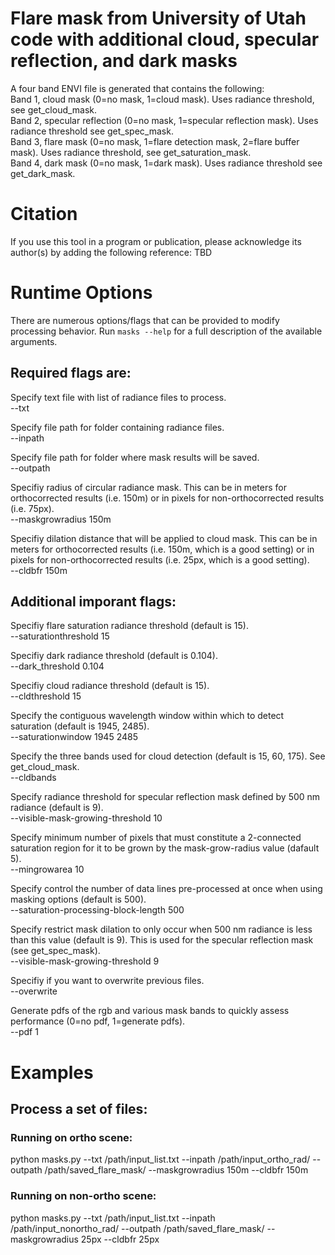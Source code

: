 # Flare mask from University of Utah code with additional cloud, specular reflection, and dark masks

A four band ENVI file is generated that contains the following:\
Band 1, cloud mask (0=no mask, 1=cloud mask). Uses radiance threshold, see get_cloud_mask.\
Band 2, specular reflection (0=no mask, 1=specular reflection mask). Uses radiance threshold see get_spec_mask.\
Band 3, flare mask (0=no mask, 1=flare detection mask, 2=flare buffer  mask). Uses radiance threshold, see get_saturation_mask.\
Band 4, dark mask (0=no mask, 1=dark mask). Uses radiance threshold see get_dark_mask.


# Citation
If you use this tool in a program or publication, please acknowledge its author(s) by adding the following reference: TBD



# Runtime Options
There are numerous options/flags that can be provided to modify processing behavior. Run `masks --help` for a full description of the available arguments.

## Required flags are:

Specify text file with list of radiance files to process.\
--txt

Specify file path for folder containing radiance files.\
--inpath

Specify file path for folder where mask results will be saved.\
--outpath

Specifiy radius of circular radiance mask. This can be in meters for orthocorrected results (i.e. 150m) or in pixels for non-orthocorrected results (i.e. 75px).\
--maskgrowradius 150m

Specifiy dilation distance that will be applied to cloud mask. This can be in meters for orthocorrected results (i.e. 150m, which is a good setting) or in pixels for non-orthocorrected results (i.e. 25px, which is a good setting).\
--cldbfr 150m


## Additional imporant flags:

Specifiy flare saturation radiance threshold (default is 15).\
--saturationthreshold 15

Specifiy dark radiance threshold (default is 0.104).\
--dark_threshold 0.104

Specifiy cloud radiance threshold (default is 15).\
--cldthreshold 15
 
Specify the contiguous wavelength window within which to detect saturation (default is 1945, 2485).\
--saturationwindow 1945 2485

Specify the three bands used for cloud detection (default is 15, 60, 175). See get_cloud_mask.\
--cldbands

Specify radiance threshold for specular reflection mask defined by 500 nm radiance (default is 9).\
--visible-mask-growing-threshold 10

Specify minimum number of pixels that must constitute a 2-connected saturation region for it to be grown by the mask-grow-radius value (dafault 5).\
--mingrowarea 10

Specify control the number of data lines pre-processed at once when using masking options (default is 500).\
--saturation-processing-block-length 500

Specify restrict mask dilation to only occur when 500 nm radiance is less than this value (default is 9). This is used for the specular reflection mask (see get_spec_mask).\
--visible-mask-growing-threshold 9

Specifiy if you want to overwrite previous files.\
--overwrite

Generate pdfs of the rgb and various mask bands to quickly assess performance (0=no pdf, 1=generate pdfs).\
--pdf 1


# Examples
## Process a set of files:

### Running on ortho scene:
python masks.py --txt /path/input_list.txt --inpath /path/input_ortho_rad/ --outpath /path/saved_flare_mask/ --maskgrowradius 150m --cldbfr 150m

### Running on non-ortho scene:
python masks.py --txt /path/input_list.txt --inpath /path/input_nonortho_rad/ --outpath /path/saved_flare_mask/ --maskgrowradius 25px --cldbfr 25px
